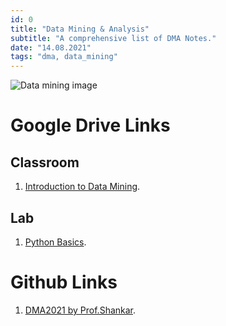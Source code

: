 ```yaml
---
id: 0
title: "Data Mining & Analysis"
subtitle: "A comprehensive list of DMA Notes."
date: "14.08.2021"
tags: "dma, data_mining"
---
```


![Data mining image](https://miro.medium.com/max/1400/0*2883vRd4rpXWUIz_.jpg)

# Google Drive Links

## Classroom

1. [Introduction to Data Mining](https://drive.google.com/drive/folders/138xteengEKsDXCSX_VSLS1VJBCx3ZLzi?usp=sharing).

## Lab

1. [Python Basics](https://drive.google.com/drive/folders/1KNE13vaBDkDKx-b1BPpaNPYMckiBpMy-?usp=sharing).


# Github Links

1. [DMA2021 by Prof.Shankar](https://github.com/ShankarSetty/DMA2021).
